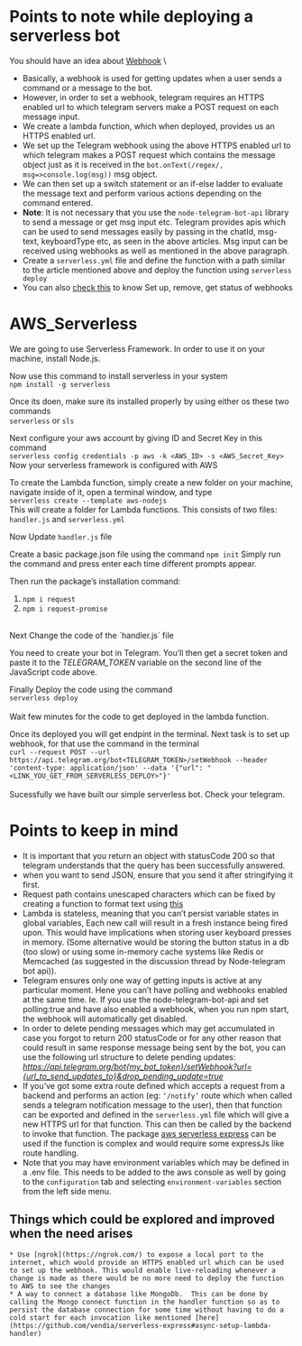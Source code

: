 # Points to note while deploying a serverless bot
You should have an idea about [Webhook](https://core.telegram.org/bots/webhooks) \
  * Basically, a webhook is used for getting updates when a user sends a command or a message to the bot.
  * However, in order to set a webhook, telegram requires an HTTPS enabled url to which telegram servers make a POST request on each message input. 
  * We create a lambda function, which when deployed, provides us an HTTPS enabled url. 
  * We set up the Telegram webhook using the above HTTPS enabled url to which telegram makes a POST request which contains the message object just as it is received in the `bot.onText(/regex/, msg=>console.log(msg))` msg object.
  * We can then set up a switch statement or an if-else ladder to evaluate the message text and perform various actions depending on the command entered.
  * **Note**: It is not necessary that you use the `node-telegram-bot-api` library to send a message or get msg input etc. Telegram provides apis which can be used to send messages easily by passing in the chatId, msg-text, keyboardType etc, as seen in the above articles. Msg input can be received using webhooks as well as mentioned in the above paragraph.
  * Create a `serverless.yml` file and define the function with a path similar to the article mentioned above and deploy the function using `serverless deploy`
  * You can also [check this](https://xabaras.medium.com/setting-your-telegram-bot-webhook-the-easy-way-c7577b2d6f72) to know Set up, remove, get status of webhooks


# AWS_Serverless

We are going to use Serverless Framework. In order to use it on your machine, install Node.js. <br>

Now use this command to install serverless in your system <br> `npm install -g serverless`

Once its doen, make sure its installed properly by using either os these two commands <br>`serverless` or `sls`

Next configure your aws account by giving ID and Secret Key in this command <br>
`serverless config credentials -p aws -k <AWS_ID> -s <AWS_Secret_Key>` 
Now your serverless framework is configured with AWS

To create the Lambda function, simply create a new folder on your machine, navigate inside of it, open a terminal window, and type <br>
`serverless create --template aws-nodejs`
<br>
This will create a folder for Lambda functions. This consists of two files: `handler.js` and `serverless.yml` <br>

Now Update `handler.js` file <br>

Create a basic package.json file using the command `npm init` Simply run the command and press enter each time different prompts appear. <br>

Then run the package’s installation command:
  1. `npm i request`
  2. `npm i request-promise`
<br>
Next Change the code of the `handler.js` file <br>

You need to create your bot in Telegram. You’ll then get a secret token and paste it to the *TELEGRAM_TOKEN* variable on the second line of the JavaScript code above. <br>

Finally Deploy the code using the command <br>
`serverless deploy` 
<br>
<br>
Wait few minutes for the code to get deployed in the lambda function. <br>

Once its deployed you will get endpint in the terminal. Next task is to set up webhook, for that use the command in the terminal <br>
`curl --request POST --url https://api.telegram.org/bot<TELEGRAM_TOKEN>/setWebhook --header 'content-type: application/json' --data '{"url": "<LINK_YOU_GET_FROM_SERVERLESS_DEPLOY>"}'`
<br>
<br>
Sucessfully we have built our simple serverless bot. Check your telegram.

# Points to keep in mind
  * It is important that you return an object with statusCode 200 so that telegram understands that the query has been successfully answered. 
  * when you want to send JSON, ensure that you send it after stringifying it first.
  * Request path contains unescaped characters which can be fixed by creating a function to format text using [this](https://stackoverflow.com/questions/31024779/typeerror-request-path-contains-unescaped-characters-how-can-i-fix-this/62437210#62437210)
  * Lambda is stateless, meaning that you can’t persist variable states in global variables, Each new call will result in a fresh instance being fired upon. This would have implications when storing user keyboard presses in memory. (Some alternative would be storing the button status in a db (too slow) or using some in-memory cache systems like Redis or Memcached (as suggested in the discussion thread by Node-telegram bot api)).
  * Telegram ensures only one way of getting inputs is active at any particular moment. Hene you can’t have polling and webhooks enabled at the same time. Ie. If you use the node-telegram-bot-api and set polling:true and have also enabled a webhook, when you run npm start, the webhook will automatically get disabled. 
  * In order to delete pending messages which may get accumulated in case you forgot to return 200 statusCode or for any other reason that could result in same response message being sent by the bot, you can use the following url structure to delete pending updates: *https://api.telegram.org/bot{my_bot_token}/setWebhook?url={url_to_send_updates_to}&drop_pending_update=true*
  * If you’ve got some extra route defined which accepts a request from a backend and performs an action (eg: `‘/notify’` route which when called sends a telegram notification message to the user), then that function can be exported and defined in the `serverless.yml` file which will give a new HTTPS url for that function. This can then be called by the backend to invoke that function. The package [aws serverless express](https://github.com/vendia/serverless-express) can be used if the function is complex and would require some expressJs like route handling.
  * Note that you may have environment variables which may be defined in a .env file. This needs to be added to the aws console as well by going to the `configuration` tab and selecting `environment-variables` section from the left side menu.
  
  ## Things which could be explored and improved when the need arises
    * Use [ngrok](https://ngrok.com/) to expose a local port to the internet, which would provide an HTTPS enabled url which can be used to set up the webhook. This would enable live-reloading whenever a change is made as there would be no more need to deploy the function to AWS to see the changes
    * A way to connect a database like MongoDb.  This can be done by calling the Mongo connect function in the handler function so as to persist the database connection for some time without having to do a cold start for each invocation like mentioned [here](https://github.com/vendia/serverless-express#async-setup-lambda-handler)